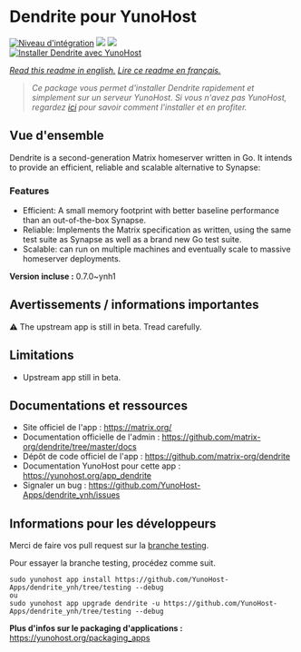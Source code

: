 # Dendrite pour YunoHost

[![Niveau d'intégration](https://dash.yunohost.org/integration/dendrite.svg)](https://dash.yunohost.org/appci/app/dendrite) ![](https://ci-apps.yunohost.org/ci/badges/dendrite.status.svg) ![](https://ci-apps.yunohost.org/ci/badges/dendrite.maintain.svg)  
[![Installer Dendrite avec YunoHost](https://install-app.yunohost.org/install-with-yunohost.svg)](https://install-app.yunohost.org/?app=dendrite)

*[Read this readme in english.](./README.md)*
*[Lire ce readme en français.](./README_fr.md)*

> *Ce package vous permet d'installer Dendrite rapidement et simplement sur un serveur YunoHost.
Si vous n'avez pas YunoHost, regardez [ici](https://yunohost.org/#/install) pour savoir comment l'installer et en profiter.*

## Vue d'ensemble

Dendrite is a second-generation Matrix homeserver written in Go. It intends to provide an efficient, reliable and scalable alternative to Synapse:

### Features

- Efficient: A small memory footprint with better baseline performance than an out-of-the-box Synapse.
- Reliable: Implements the Matrix specification as written, using the same test suite as Synapse as well as a brand new Go test suite.
- Scalable: can run on multiple machines and eventually scale to massive homeserver deployments.


**Version incluse :** 0.7.0~ynh1



## Avertissements / informations importantes

:warning: The upstream app is still in beta. Tread carefully.

## Limitations

* Upstream app still in beta.

## Documentations et ressources

* Site officiel de l'app : https://matrix.org/
* Documentation officielle de l'admin : https://github.com/matrix-org/dendrite/tree/master/docs
* Dépôt de code officiel de l'app : https://github.com/matrix-org/dendrite
* Documentation YunoHost pour cette app : https://yunohost.org/app_dendrite
* Signaler un bug : https://github.com/YunoHost-Apps/dendrite_ynh/issues

## Informations pour les développeurs

Merci de faire vos pull request sur la [branche testing](https://github.com/YunoHost-Apps/dendrite_ynh/tree/testing).

Pour essayer la branche testing, procédez comme suit.
```
sudo yunohost app install https://github.com/YunoHost-Apps/dendrite_ynh/tree/testing --debug
ou
sudo yunohost app upgrade dendrite -u https://github.com/YunoHost-Apps/dendrite_ynh/tree/testing --debug
```

**Plus d'infos sur le packaging d'applications :** https://yunohost.org/packaging_apps